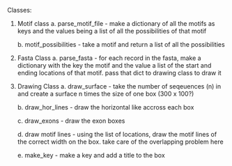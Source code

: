 Classes:
1. Motif class
    a. parse_motif_file - make a dictionary of all the motifs as keys and the values being a list of all the possibilities of that motif

    b. motif_possibilities - take a motif and return a list of all the possibilities


2. Fasta Class
    a. parse_fasta - for each record in the fasta, make a dictionary with the key the motif and the value a list of the start and ending locations of that motif. pass that dict to drawing class to draw it


3. Drawing Class
    a. draw_surface - take the number of seqeuences (n) in and create a surface n times the size of one box (300 x 100?) 

    b. draw_hor_lines - draw the horizontal like accross each box

    c. draw_exons - draw the exon boxes

    d. draw motif lines - using the list of locations, draw the motif lines of the correct width on the box. take care of the overlapping problem here

    e. make_key - make a key and add a title to the box

